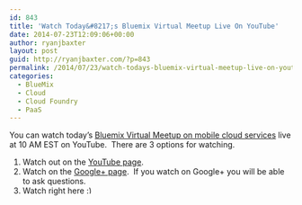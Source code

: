 ```yaml
---
id: 843
title: 'Watch Today&#8217;s Bluemix Virtual Meetup Live On YouTube'
date: 2014-07-23T12:09:06+00:00
author: ryanjbaxter
layout: post
guid: http://ryanjbaxter.com/?p=843
permalink: /2014/07/23/watch-todays-bluemix-virtual-meetup-live-on-youtube/
categories:
  - BlueMix
  - Cloud
  - Cloud Foundry
  - PaaS
---
```

You can watch today&#8217;s <a title="Bluemix Virtual Meetup – Mobile Cloud Services" href="http://ryanjbaxter.com/2014/06/30/bluemix-virtual-meetup-mobile-cloud-services/" target="_blank">Bluemix Virtual Meetup on mobile cloud services</a> live at 10 AM EST on YouTube.  There are 3 options for watching.

  1. Watch out on the <a href="https://www.youtube.com/watch?v=jut0gHtAhgk" target="_blank">YouTube page</a>.
  2. Watch on the <a href="https://plus.google.com/b/108822932610995774195/events/c76m6241l2t3kioon9137fdhkes" target="_blank">Google+ page</a>.  If you watch on Google+ you will be able to ask questions.
  3. Watch right here <img src="http://ryanjbaxter.com/wp-includes/images/smilies/simple-smile.png" alt=":)" class="wp-smiley" style="height: 1em; max-height: 1em;" />

<span class="youtube"></span>